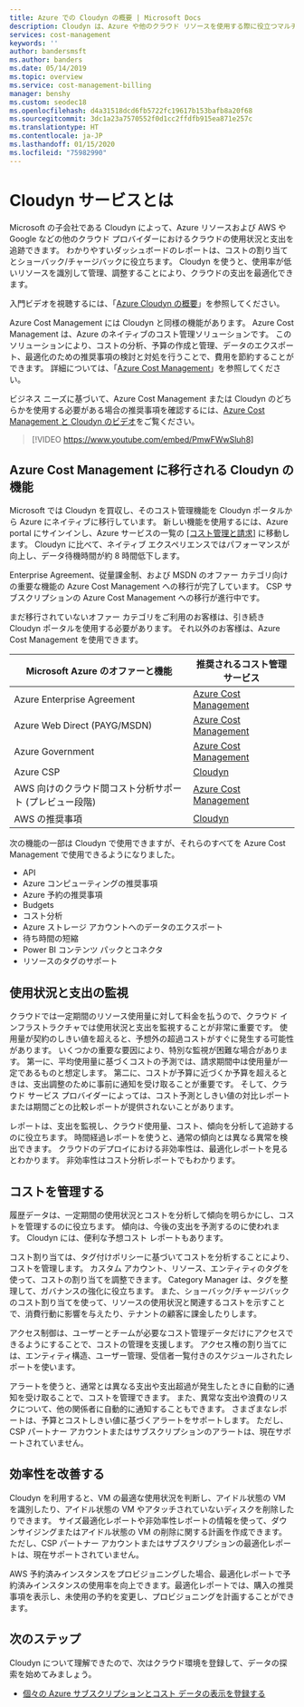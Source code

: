 ```yaml
---
title: Azure での Cloudyn の概要 | Microsoft Docs
description: Cloudyn は、Azure や他のクラウド リソースを使用する際に役立つマルチクラウド コスト管理ソリューションです。
services: cost-management
keywords: ''
author: bandersmsft
ms.author: banders
ms.date: 05/14/2019
ms.topic: overview
ms.service: cost-management-billing
manager: benshy
ms.custom: seodec18
ms.openlocfilehash: d4a31518dcd6fb5722fc19617b153bafb8a20f68
ms.sourcegitcommit: 3dc1a23a7570552f0d1cc2ffdfb915ea871e257c
ms.translationtype: HT
ms.contentlocale: ja-JP
ms.lasthandoff: 01/15/2020
ms.locfileid: "75982990"
---
```

# <a name="what-is-the-cloudyn-service"></a>Cloudyn サービスとは

Microsoft の子会社である Cloudyn によって、Azure リソースおよび AWS や Google などの他のクラウド プロバイダーにおけるクラウドの使用状況と支出を追跡できます。 わかりやすいダッシュボードのレポートは、コストの割り当てとショーバック/チャージバックに役立ちます。 Cloudyn を使うと、使用率が低いリソースを識別して管理、調整することにより、クラウドの支出を最適化できます。

入門ビデオを視聴するには、「[Azure Cloudyn の概要](https://azure.microsoft.com/resources/videos/azure-cost-management-overview-and-demo)」を参照してください。

Azure Cost Management には Cloudyn と同様の機能があります。 Azure Cost Management は、Azure のネイティブのコスト管理ソリューションです。 このソリューションにより、コストの分析、予算の作成と管理、データのエクスポート、最適化のための推奨事項の検討と対処を行うことで、費用を節約することができます。 詳細については、「[Azure Cost Management](../cost-management-billing-overview.md)」を参照してください。

ビジネス ニーズに基づいて、Azure Cost Management または Cloudyn のどちらかを使用する必要がある場合の推奨事項を確認するには、[Azure Cost Management と Cloudyn のビデオ](https://www.youtube.com/watch?v=PmwFWwSluh8)をご覧ください。

>[!VIDEO https://www.youtube.com/embed/PmwFWwSluh8]

## <a name="cloudyn-features-moving-to-azure-cost-management"></a>Azure Cost Management に移行される Cloudyn の機能

Microsoft では Cloudyn を買収し、そのコスト管理機能を Cloudyn ポータルから Azure にネイティブに移行しています。 新しい機能を使用するには、Azure portal にサインインし、Azure サービスの一覧の [[コスト管理と請求]](https://ms.portal.azure.com/#blade/Microsoft_Azure_CostManagement/Menu/overview) に移動します。 Cloudyn に比べて、ネイティブ エクスペリエンスではパフォーマンスが向上し、データ待機時間が約 8 時間低下します。

Enterprise Agreement、従量課金制、および MSDN のオファー カテゴリ向けの重要な機能の Azure Cost Management への移行が完了しています。 CSP サブスクリプションの Azure Cost Management への移行が進行中です。

まだ移行されていないオファー カテゴリをご利用のお客様は、引き続き Cloudyn ポータルを使用する必要があります。 それ以外のお客様は、Azure Cost Management を使用できます。

| Microsoft Azure のオファーと機能 | 推奨されるコスト管理サービス |
| --- | --- |
| Azure Enterprise Agreement | [Azure Cost Management](https://ms.portal.azure.com/#blade/Microsoft_Azure_CostManagement/Menu/overview) |
| Azure Web Direct (PAYG/MSDN) | [Azure Cost Management](https://ms.portal.azure.com/#blade/Microsoft_Azure_CostManagement/Menu/overview) |
| Azure Government | [Azure Cost Management](https://ms.portal.azure.com/#blade/Microsoft_Azure_CostManagement/Menu/overview) |
| Azure CSP | [Cloudyn](https://azure.cloudyn.com) |
| AWS 向けのクラウド間コスト分析サポート (プレビュー段階) | [Azure Cost Management](https://ms.portal.azure.com/#blade/Microsoft_Azure_CostManagement/Menu/overview) |
| AWS の推奨事項 | [Cloudyn](https://azure.cloudyn.com) |

次の機能の一部は Cloudyn で使用できますが、それらのすべてを Azure Cost Management で使用できるようになりました。

- API
- Azure コンピューティングの推奨事項
- Azure 予約の推奨事項
- Budgets
- コスト分析
- Azure ストレージ アカウントへのデータのエクスポート
- 待ち時間の短縮
- Power BI コンテンツ パックとコネクタ
- リソースのタグのサポート

## <a name="monitor-usage-and-spending"></a>使用状況と支出の監視

クラウドでは一定期間のリソース使用量に対して料金を払うので、クラウド インフラストラクチャでは使用状況と支出を監視することが非常に重要です。 使用量が契約のしきい値を超えると、予想外の超過コストがすぐに発生する可能性があります。 いくつかの重要な要因により、特別な監視が困難な場合があります。 第一に、平均使用量に基づくコストの予測では、請求期間中は使用量が一定であるものと想定します。 第二に、コストが予算に近づくか予算を超えるときは、支出調整のために事前に通知を受け取ることが重要です。 そして、クラウド サービス プロバイダーによっては、コスト予測としきい値の対比レポートまたは期間ごとの比較レポートが提供されないことがあります。

レポートは、支出を監視し、クラウド使用量、コスト、傾向を分析して追跡するのに役立ちます。 時間経過レポートを使うと、通常の傾向とは異なる異常を検出できます。 クラウドのデプロイにおける非効率性は、最適化レポートを見るとわかります。 非効率性はコスト分析レポートでもわかります。

## <a name="manage-costs"></a>コストを管理する

履歴データは、一定期間の使用状況とコストを分析して傾向を明らかにし、コストを管理するのに役立ちます。 傾向は、今後の支出を予測するのに使われます。 Cloudyn には、便利な予想コスト レポートもあります。

コスト割り当ては、タグ付けポリシーに基づいてコストを分析することにより、コストを管理します。 カスタム アカウント、リソース、エンティティのタグを使って、コストの割り当てを調整できます。 Category Manager は、タグを整理して、ガバナンスの強化に役立ちます。 また、ショーバック/チャージバックのコスト割り当てを使って、リソースの使用状況と関連するコストを示すことで、消費行動に影響を与えたり、テナントの顧客に課金したりします。

アクセス制御は、ユーザーとチームが必要なコスト管理データだけにアクセスできるようにすることで、コストの管理を支援します。 アクセス権の割り当てには、エンティティ構造、ユーザー管理、受信者一覧付きのスケジュールされたレポートを使います。

アラートを使うと、通常とは異なる支出や支出超過が発生したときに自動的に通知を受け取ることで、コストを管理できます。 また、異常な支出や浪費のリスクについて、他の関係者に自動的に通知することもできます。 さまざまなレポートは、予算とコストしきい値に基づくアラートをサポートします。 ただし、CSP パートナー アカウントまたはサブスクリプションのアラートは、現在サポートされていません。

## <a name="improve-efficiency"></a>効率性を改善する

Cloudyn を利用すると、VM の最適な使用状況を判断し、アイドル状態の VM を識別したり、アイドル状態の VM やアタッチされていないディスクを削除したりできます。 サイズ最適化レポートや非効率性レポートの情報を使って、ダウンサイジングまたはアイドル状態の VM の削除に関する計画を作成できます。 ただし、CSP パートナー アカウントまたはサブスクリプションの最適化レポートは、現在サポートされていません。

AWS 予約済みインスタンスをプロビジョニングした場合、最適化レポートで予約済みインスタンスの使用率を向上できます。最適化レポートでは、購入の推奨事項を表示し、未使用の予約を変更し、プロビジョニングを計画することができます。


## <a name="next-steps"></a>次のステップ

Cloudyn について理解できたので、次はクラウド環境を登録して、データの探索を始めてみましょう。

- [個々の Azure サブスクリプションとコスト データの表示を登録する](quick-register-azure-sub.md)

